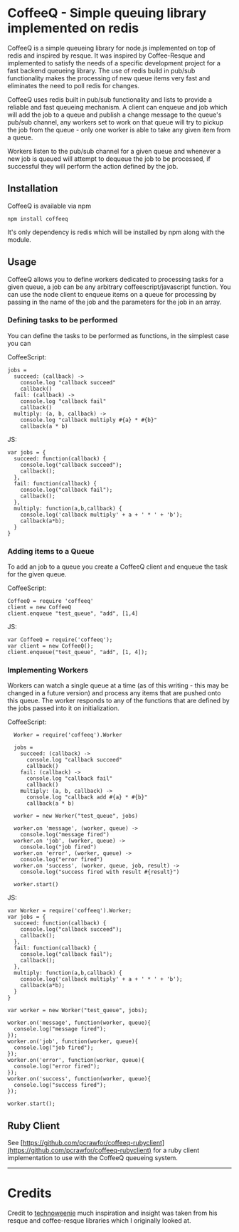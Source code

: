 # CoffeeQ - Simple queuing library implemented on redis

CoffeeQ is a simple queueing library for node.js implemented on top of redis and inspired by resque.  It was inspired by Coffee-Resque and implemented to satisfy the needs of a specific development project for a fast backend queueing library.  The use of redis build in pub/sub functionality makes the processing of new queue items very fast and eliminates the need to poll redis for changes.

CoffeeQ uses redis built in pub/sub functionality and lists to provide a reliable and fast queueing mechanism.  A client can enqueue and job which will add the job to a queue and publish a change message to the queue's pub/sub channel, any workers set to work on that queue will try to pickup the job from the queue - only one worker is able to take any given item from a queue.  

Workers listen to the pub/sub channel for a given queue and whenever a new job is queued will attempt to dequeue the job to be processed, if successful they will perform the action defined by the job.

## Installation

CoffeeQ is available via npm

`npm install coffeeq`

It's only dependency is redis which will be installed by npm along with the module.

## Usage

CoffeeQ allows you to define workers dedicated to processing tasks for a given queue, a job can be any arbitrary coffeescript/javascript function.  You can use the node client to enqueue items on a queue for processing by passing in the name of the job and the parameters for the job in an array.

### Defining tasks to be performed
  
You can define the tasks to be performed as functions, in the simplest case you can 

CoffeeScript:

    jobs =       
      succeed: (callback) ->
        console.log "callback succeed"
        callback()
      fail: (callback) ->
        console.log "callback fail"
        callback()
      multiply: (a, b, callback) ->
        console.log "callback multiply #{a} * #{b}"
        callback(a * b)
        
JS:

    var jobs = {
      succeed: function(callback) {
        console.log("callback succeed");
        callback();
      },
      fail: function(callback) {
        console.log("callback fail");
        callback();
      },
      multiply: function(a,b,callback) {
        console.log('callback multiply' + a + ' * ' + 'b');
        callback(a*b);      
      }      
    }

### Adding items to a Queue

To add an job to a queue you create a CoffeeQ client and enqueue the task for the given queue.

CoffeeScript:

    CoffeeQ = require 'coffeeq'
    client = new CoffeeQ
    client.enqueue "test_queue", "add", [1,4]

JS:

    var CoffeeQ = require('coffeeq');
    var client = new CoffeeQ();
    client.enqueue("test_queue", "add", [1, 4]);

### Implementing Workers

Workers can watch a single queue at a time (as of this writing - this may be changed in a future version) and process any items that are pushed onto this queue.  The worker responds to any of the functions that are defined by the jobs passed into it on initialization.

CoffeeScript:

      Worker = require('coffeeq').Worker

      jobs =              
        succeed: (callback) ->
          console.log "callback succeed"
          callback()
        fail: (callback) ->
          console.log "callback fail"
          callback()
        multiply: (a, b, callback) ->
          console.log "callback add #{a} * #{b}"
          callback(a * b)

      worker = new Worker("test_queue", jobs)

      worker.on 'message', (worker, queue) ->
        console.log("message fired")
      worker.on 'job', (worker, queue) ->
        console.log("job fired")
      worker.on 'error', (worker, queue) ->
        console.log("error fired")
      worker.on 'success', (worker, queue, job, result) ->
        console.log("success fired with result #{result}")

      worker.start()

JS:

    var Worker = require('coffeeq').Worker;
    var jobs = {
      succeed: function(callback) {
        console.log("callback succeed");
        callback();
      },
      fail: function(callback) {
        console.log("callback fail");
        callback();
      },
      multiply: function(a,b,callback) {
        console.log('callback multiply' + a + ' * ' + 'b');
        callback(a*b);      
      }
    }
    
    var worker = new Worker("test_queue", jobs);
    
    worker.on('message', function(worker, queue){
      console.log("message fired");
    });
    worker.on('job', function(worker, queue){
      console.log("job fired");
    });
    worker.on('error', function(worker, queue){
      console.log("error fired");
    });
    worker.on('success', function(worker, queue){
      console.log("success fired");
    });

    worker.start();
    
## Ruby Client

See [https://github.com/pcrawfor/coffeeq-rubyclient](https://github.com/pcrawfor/coffeeq-rubyclient) for a ruby client implementation to use with the CoffeeQ queueing system.
    
---    

# Credits

Credit to [technoweenie](https://github.com/technoweenie) much inspiration and insight was taken from his resque and coffee-resque libraries which I originally looked at.